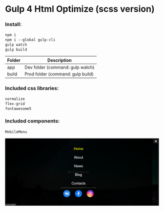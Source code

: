 Gulp 4 Html Optimize (scss version)
=====================

### Install:

    npm i
    npm i --global gulp-cli
    gulp watch
    gulp build

Folder          | Description
----------------|----------------------
app             | Dev folder (command: gulp watch)
build           | Prod folder (command: gulp build)

### Included css libraries:

    normalize
    flex-grid
    fontawesome5

### Included components:
    MobileMenu

![](https://github.com/mhrustik/html_fast_template/blob/master/app/src/scss/libs/components/MobileMenu/Screenshot_2.png)
